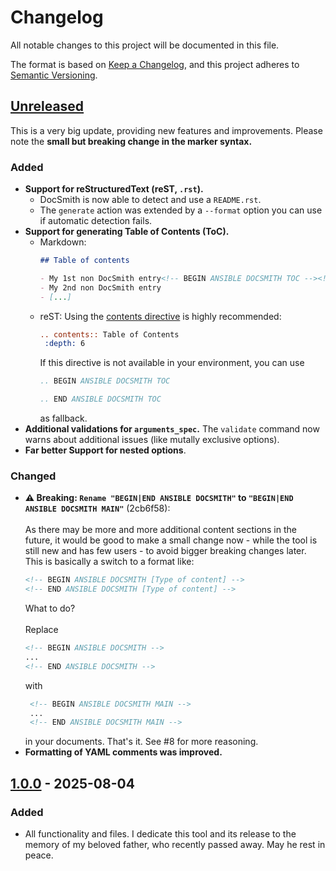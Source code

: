 # Changelog

All notable changes to this project will be documented in this file.

The format is based on [Keep a Changelog](https://keepachangelog.com/en/1.0.0/),
and this project adheres to [Semantic Versioning](https://semver.org/spec/v2.0.0.html).


## [Unreleased]

This is a very big update, providing new features and improvements. Please note the **small but breaking change in the marker syntax.**

### Added

- **Support for reStructuredText (reST, `.rst`).**
  - DocSmith is now able to detect and use a `README.rst`.
  - The `generate` action was extended by a `--format` option you can use if automatic detection fails.
- **Support for generating Table of Contents (ToC).**
  * Markdown:
    ```markdown
    ## Table of contents

    - My 1st non DocSmith entry<!-- BEGIN ANSIBLE DOCSMITH TOC --><!-- END ANSIBLE DOCSMITH TOC -->
    - My 2nd non DocSmith entry
    - [...]
    ```
  * reST: Using the [contents directive](https://docutils.sourceforge.io/docs/ref/rst/directives.html#document-parts) is highly recommended:
    ```reStructuredText
    .. contents:: Table of Contents
     :depth: 6
    ```
    If this directive is not available in your environment, you can use
    ```reStructuredText
    .. BEGIN ANSIBLE DOCSMITH TOC

    .. END ANSIBLE DOCSMITH TOC
    ```
    as fallback.
- **Additional validations for `arguments_spec`.** The `validate` command now warns about additional issues (like mutally exclusive options).
- **Far better Support for nested options**.


### Changed

- **⚠ Breaking: `Rename "BEGIN|END ANSIBLE DOCSMITH"` to `"BEGIN|END ANSIBLE DOCSMITH MAIN"`** (2cb6f58):<br><br>As there may be more and more additional content sections in the future, it
would be good to make a small change now - while the tool is still new and has
few users - to avoid bigger breaking changes later. This is basically a switch to a format like:
  ```markdown
  <!-- BEGIN ANSIBLE DOCSMITH [Type of content] -->
  <!-- END ANSIBLE DOCSMITH [Type of content] -->
  ```
  What to do?<br><br>Replace
  ```markdown
  <!-- BEGIN ANSIBLE DOCSMITH -->
  ...
  <!-- END ANSIBLE DOCSMITH -->
  ```
  with
  ```markdown
   <!-- BEGIN ANSIBLE DOCSMITH MAIN -->
   ...
   <!-- END ANSIBLE DOCSMITH MAIN -->
  ```
  in your documents. That's it. See #8 for more reasoning.
- **Formatting of YAML comments was improved.**


## [1.0.0] - 2025-08-04

### Added

- All functionality and files. I dedicate this tool and its release to the memory of my beloved father, who recently passed away. May he rest in peace.


[unreleased]: https://github.com/foundata/ansible-docsmith/compare/v1.0.0...HEAD
[1.0.0]: https://github.com/foundata/ansible-docsmith/releases/tag/v1.0.0
